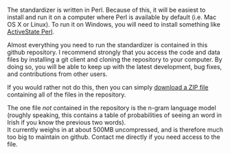 
The standardizer is written in Perl.  Because of this, it will be
easiest to install and run it on a computer where Perl is available
by default (i.e. Mac OS X or Linux). To run it on Windows, you will
need to install something like [ActiveState Perl](http://www.activestate.com/activeperl).

Almost everything you need to run the standardizer is contained
in this github repository.  I recommend strongly that you access the code
and data files by installing a git client and cloning the repository
to your computer.  By doing so, you will be able to 
keep up with the latest development, bug fixes, and contributions
from other users.

If you would rather not do this, then you can simply
[download a ZIP file](https://github.com/kscanne/caighdean/archive/master.zip)
containing all of the files in the repository.

The one file _not_ contained in the repository is the n-gram
language model (roughly speaking, this contains a table of probabilities of
seeing an word in Irish if you know the previous two words).  
It currently weighs in at about 500MB uncompressed, and is therefore
much too big to maintain on github.  Contact me directly if you
need access to the file.
